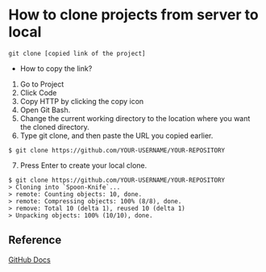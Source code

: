 # How to clone projects from server to local 

`git clone [copied link of the project]`

- How to copy the link?
1. Go to Project
2. Click Code
3. Copy HTTP by clicking the copy icon
4. Open Git Bash.
5. Change the current working directory to the location where you want the cloned directory.
6. Type git clone, and then paste the URL you copied earlier.
```
$ git clone https://github.com/YOUR-USERNAME/YOUR-REPOSITORY
```
7. Press Enter to create your local clone.
```
$ git clone https://github.com/YOUR-USERNAME/YOUR-REPOSITORY
> Cloning into `Spoon-Knife`...
> remote: Counting objects: 10, done.
> remote: Compressing objects: 100% (8/8), done.
> remove: Total 10 (delta 1), reused 10 (delta 1)
> Unpacking objects: 100% (10/10), done.
```

## Reference
[GitHub Docs](https://docs.github.com/en/free-pro-team@latest/github/creating-cloning-and-archiving-repositories/cloning-a-repository)